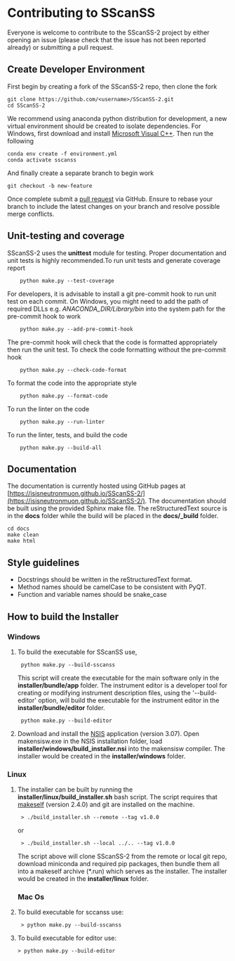 Contributing to SScanSS
=======================
Everyone is welcome to contribute to the SScanSS-2 project by either opening an issue (please check that the issue has not been 
reported already) or submitting a pull request.

Create Developer Environment
----------------------------
First begin by creating a fork of the SScanSS-2 repo, then clone the fork

    git clone https://github.com/<username>/SScanSS-2.git
    cd SScanSS-2

We recommend using anaconda python distribution  for development, a new virtual environment should be 
created to isolate dependencies. For Windows, first download and install [Microsoft Visual C++](https://aka.ms/vs/16/release/vc_redist.x64.exe). Then run the following

    conda env create -f environment.yml
    conda activate sscanss

And finally create a separate branch to begin work

    git checkout -b new-feature

Once complete submit a [pull request](https://docs.github.com/en/pull-requests/collaborating-with-pull-requests/proposing-changes-to-your-work-with-pull-requests/creating-a-pull-request-from-a-fork) via GitHub. 
Ensure to rebase your branch to include the latest changes on your branch and resolve possible merge conflicts.


Unit-testing and coverage
-------------------------
SScanSS-2 uses the **unittest** module for testing. Proper documentation and unit tests is highly recommended.To run unit 
tests and generate coverage report 

        python make.py --test-coverage

For developers, it is advisable to install a git pre-commit hook to run unit test on each commit. On Windows, you might 
need to add the path of required DLLs e.g. *ANACONDA_DIR/Library/bin* into the system path for the pre-commit hook to work 

        python make.py --add-pre-commit-hook

The pre-commit hook will check that the code is formatted appropriately then run the unit test. To check the code 
formatting without the pre-commit hook

        python make.py --check-code-format

To format the code into the appropriate style

        python make.py --format-code

To run the linter on the code

        python make.py --run-linter

To run the linter, tests, and build the code

        python make.py --build-all

Documentation
-------------
The documentation is currently hosted using GitHub pages at [https://isisneutronmuon.github.io/SScanSS-2/](https://isisneutronmuon.github.io/SScanSS-2/).
The documentation should be built using the provided Sphinx make file. The reStructuredText source is in the **docs** folder while 
the build will be placed in the **docs/_build** folder. 

    cd docs
    make clean
    make html

Style guidelines
----------------
* Docstrings should be written in the reStructuredText format.
* Method names should be camelCase to be consistent with PyQT.
* Function and variable names should be snake_case

How to build the Installer
--------------------------
### Windows
1. To build the executable for SScanSS use,
   
        python make.py --build-sscanss        

   This script will create the executable for the main software only in the **installer/bundle/app** folder. The 
   instrument editor is a developer tool for creating or modifying instrument description files, using the
   '--build-editor' option, will build the executable for the instrument editor in the **installer/bundle/editor** 
   folder. 
   
        python make.py --build-editor    
    
2. Download and install the [NSIS](https://sourceforge.net/projects/nsis/) application (version 3.07). Open 
   makensisw.exe in the NSIS installation folder, load **installer/windows/build_installer.nsi** into the makensisw 
   compiler. The installer would be created in the **installer/windows** folder.

### Linux
1. The installer can be built by running the **installer/linux/build_installer.sh** bash script. The script requires 
   that [makeself](https://makeself.io/) (version 2.4.0) and git are installed on the machine.

        > ./build_installer.sh --remote --tag v1.0.0

   or
   
        > ./build_installer.sh --local ../.. --tag v1.0.0
   
   The script above will clone SScanSS-2 from the remote or local git repo, download miniconda and required pip packages, then 
   bundle them all into a makeself archive (*.run) which serves as the installer. The installer would be created in the 
   **installer/linux** folder.

   ### Mac Os
1. To build executable for sccanss use:

        > python make.py --build-sscanss

2.  To build executable for editor use:

        > python make.py --build-editor